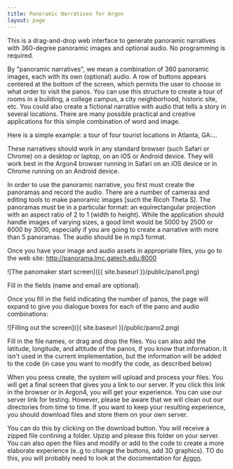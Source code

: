 ```yaml
---
title: Panoramic Narratives for Argon
layout: page
---
```

This is a drag-and-drop web interface to generate panoramic narratives with 360-degree panoramic images and optional audio. No programming is required. 

By "panoramic narratives", we mean a combination of 360 panoramic images, each with its own (optional) audio. A row of buttons appears centered at the bottom of the screen, which permits the user to choose in what order to visit the panos. You can use this structure to create a tour of rooms in a building, a college campus, a city neighborhood, historic site, etc. You could also create a fictional narrative with audio that tells a story in several locations. There are many possible practical and creative applications for this simple combination of word and image.

Here is a simple example: a tour of four tourist locations in Atlanta, GA:...

These narratives should work in any standard browser (such Safari or Chrome) on a desktop or laptop, on an iOS or Android device. They will work best in the Argon4 browser running in Safari on an iOS device or in Chrome running on an Android device. 

In order to use the panoramic narrative, you first must create the panoramas and record the audio. There are a number of cameras and editing tools to make panoramic images [such the Ricoh Theta S]. The panoramas must be in a particular format: an equirectangular projection with an aspect ratio of 2 to 1 (width to height). While the application should handle images of varying sizes, a good limit would be 5000 by 2500 or 6000 by 3000, especially if you are going to create a narrative with more than 5 panoramas. The audio should be in mp3 format. 

Once you have your image and audio assets in appropriate files, you go to the web site: http://panorama.lmc.gatech.edu:8000

![The panomaker start screen]({{ site.baseurl }}/public/pano1.png)

Fill in the fields (name and email are optional). 

Once you fill in the field indicating the number of panos, the page will expand to give you dialogue boxes for each of the pano and audio combinations:

![Filling out the screen]({{ site.baseurl }}/public/pano2.png)

Fill in the file names, or drag and drop the files. You can also add the latitude, longitude, and altitude of the panos, if you know that information. It isn't used in the current implementation, but the information will be added to the code (in case you want to modify the code, as described below)

When you press create, the system will upload and process your files. You will get a final screen that gives you a link to our server. If you click this link in the browser or in Argon4, you will get your experience. You can use our server link for testing. However, please be aware that we will clean out our directories from time to time. If you want to keep your resulting experience, you should download files and store them on your own server. 

You can do this by clicking on the download button. You will receive a zipped file contining a folder. Upzip and please this folder on your server. You can also open the files and modify or add to the code to create a more elaborate experience (e..g to change the buttons, add 3D graphics). TO do this, you will probably need to look at the documentation for [Argon](http://argonjs.io).